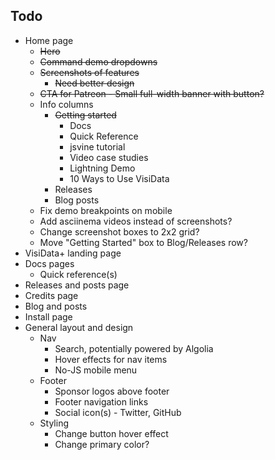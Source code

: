 ## Todo

* Home page
	- ~~Hero~~
	- ~~Command demo dropdowns~~
	- ~~Screenshots of features~~
		+ ~~Need better design~~
	- ~~CTA for Patreon - Small full-width banner with button?~~
	- Info columns
		+ ~~Getting started~~
			* Docs
			* Quick Reference
			* jsvine tutorial
			* Video case studies
			* Lightning Demo
			* 10 Ways to Use VisiData
		+ Releases
		+ Blog posts
	- Fix demo breakpoints on mobile
	- Add asciinema videos instead of screenshots?
	- Change screenshot boxes to 2x2 grid?
	- Move "Getting Started" box to Blog/Releases row?
* VisiData+ landing page
* Docs pages
	- Quick reference(s)
* Releases and posts page
* Credits page
* Blog and posts
* Install page
* General layout and design
	- Nav
		+ Search, potentially powered by Algolia
		+ Hover effects for nav items
		+ No-JS mobile menu
	- Footer
		+ Sponsor logos above footer
		+ Footer navigation links
		+ Social icon(s) - Twitter, GitHub
	- Styling
		- Change button hover effect
		- Change primary color?